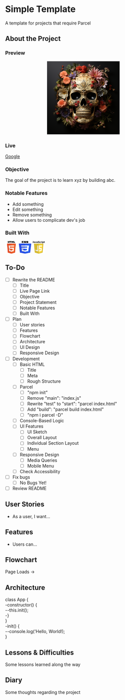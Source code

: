 # Simple Template

A template for projects that require Parcel

## About the Project

### Preview

<div align='center'>
    <img src='./README/project-preview.png'>
</div>

### Live

<a href='http://google.com/'>Google</a>

### Objective

The goal of the project is to learn xyz by building abc.

### Notable Features

- Add something
- Edit something
- Remove something
- Allow users to complicate dev's job

### Built With

<img src='./README/html5-logo.svg' style='width:40px; height: 40px' >
<img src='./README/css3-logo.svg' style='width:40px; height: 40px' >
<img src='./README/javascript-logo.svg' style='width:40px; height: 40px' >
<!-- <img src='./README/webpack-logo.svg' style='width:40px; height: 40px' > -->
<!-- <img src='./README/parcel.ico' style='width:40px; height: 40px' > -->

## To-Do

- [ ] Rewrite the README
  - [ ] Title
  - [ ] Live Page Link
  - [ ] Objective
  - [ ] Project Statement
  - [ ] Notable Features
  - [ ] Built With
- [ ] Plan
  - [ ] User stories
  - [ ] Features
  - [ ] Flowchart
  - [ ] Architecture
  - [ ] UI Design
  - [ ] Responsive Design
- [ ] Development
  - [ ] Basic HTML
    - [ ] Title
    - [ ] Meta
    - [ ] Rough Structure
  - [ ] Parcel
    - [ ] "npm init"
    - [ ] Remove "main": "index.js"
    - [ ] Rewrite "test" to "start": "parcel index.html"
    - [ ] Add "build": "parcel build index.html"
    - [ ] "npm i parcel -D"
  - [ ] Console-Based Logic
  - [ ] UI Features
    - [ ] UI Sketch
    - [ ] Overall Layout
    - [ ] Individual Section Layout
    - [ ] Menu
  - [ ] Responsive Design
    - [ ] Media Queries
    - [ ] Mobile Menu
  - [ ] Check Accessibility
- [ ] Fix bugs
  - [ ] No Bugs Yet!
- [ ] Review README

## User Stories

- As a user, I want...

## Features

- Users can...

## Flowchart

Page Loads ->

## Architecture

class App {  
-constructor() {  
--this.init();  
-}  
}  
-init() {  
--console.log('Hello, World!);  
}

## Lessons & Difficulties

Some lessons learned along the way

## Diary

Some thoughts regarding the project
